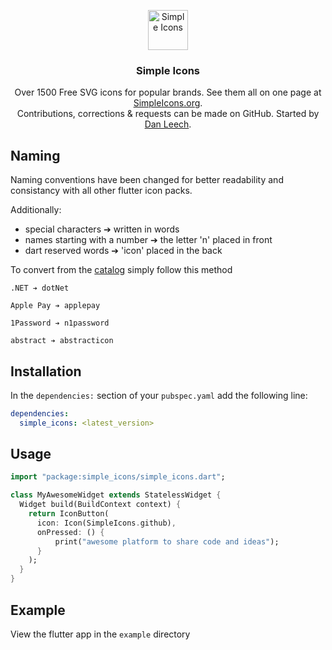 
<p align="center">
<a href="https://simpleicons.org/">
<img src="https://simpleicons.org/icons/simpleicons.svg" alt="Simple Icons" width=64 height=64>
</a>
<h3 align="center">Simple Icons</h3>
<p align="center">
Over 1500 Free SVG icons for popular brands. See them all on one page at <a href="https://simpleicons.org">SimpleIcons.org</a>.<br> Contributions, corrections & requests can be made on GitHub. Started by <a href="https://twitter.com/bathtype">Dan Leech</a>.</p>
</p>


## Naming
Naming conventions have been changed for better readability and consistancy with all other flutter icon packs.

Additionally: 
- special characters ➔ written in words
- names starting with a number ➔ the letter 'n' placed in front
- dart reserved words ➔ 'icon' placed in the back

To convert from the [catalog](https://simpleicons.org/) simply follow this method

```
.NET ➔ dotNet

Apple Pay ➔ applepay

1Password ➔ n1password

abstract ➔ abstracticon
```

## 

## Installation

In the `dependencies:` section of your `pubspec.yaml` add the following line:

```yaml
dependencies:
  simple_icons: <latest_version>
```

## Usage

```dart
import "package:simple_icons/simple_icons.dart";

class MyAwesomeWidget extends StatelessWidget {
  Widget build(BuildContext context) {
    return IconButton(
      icon: Icon(SimpleIcons.github),
      onPressed: () {
          print("awesome platform to share code and ideas");
      }
    );
  }
}
```

## Example
View the flutter app in the `example` directory

